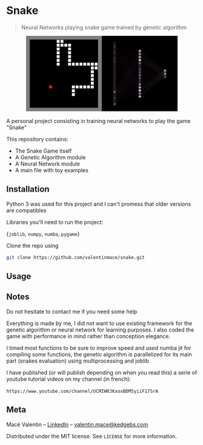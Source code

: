 # Snake
>Neural Networks playing snake game trained by genetic algorithm

<p align="center">
  <img src="./animation.gif">
</p>

A personal project consisting in training neural networks to play the game "Snake"

This repository contains:
- The Snake Game itself
- A Genetic Algorithm module
- A Neural Network module
- A main file with toy examples

## Installation

Python 3 was used for this project and I can't promess that older versions are compatibles

Libraries you'll need to run the project:

{``joblib``, ``numpy``, ``numba``, ``pygame``}

Clone the repo using

```sh
git clone https://github.com/valentinmace/snake.git
```

## Usage


## Notes

Do not hesitate to contact me if you need some help

Everything is made by me, I did not want to use existing framework for the genetic algorithm or neural network for learning purposes. I also coded the game with performance in mind rather than conception elegance.

I timed most functions to be sure to improve speed and used numba jit for compiling some functions, the genetic algorithm is parallelized for its main part (snakes evaluation) using multiprocessing and joblib

I have published (or will publish depending on when you read this) a serie of youtube tutorial videos on my channel (in french):

``https://www.youtube.com/channel/UCMIW0JKxoxBDM5yiiF17SrA``

## Meta

Macé Valentin – [LinkedIn](https://www.linkedin.com/in/valentin-mac%C3%A9-310683165/) – valentin.mace@kedgebs.com

Distributed under the MIT license. See ``LICENSE`` for more information.
